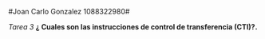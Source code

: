 #Joan Carlo Gonzalez 1088322980#

*Tarea 3*
**¿ Cuales son las instrucciones de control de transferencia (CTI)?.**
